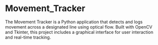# Movement_Tracker
The Movement Tracker is a Python application that detects and logs movement across a designated line using optical flow. Built with OpenCV and Tkinter, this project includes a graphical interface for user interaction and real-time tracking.
